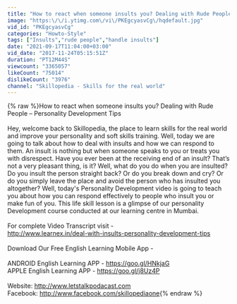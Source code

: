 ```yaml
---
title: "How to react when someone insults you? Dealing with Rude People – Personality Development Tips"
image: "https:\/\/i.ytimg.com\/vi\/PKEgcyasvCg\/hqdefault.jpg"
vid_id: "PKEgcyasvCg"
categories: "Howto-Style"
tags: ["Insults","rude people","handle insults"]
date: "2021-09-17T11:04:00+03:00"
vid_date: "2017-11-24T05:15:51Z"
duration: "PT12M44S"
viewcount: "3365057"
likeCount: "75014"
dislikeCount: "3976"
channel: "Skillopedia - Skills for the real world"
---
```

{% raw %}How to react when someone insults you? Dealing with Rude People – Personality Development Tips<br /><br />Hey,  welcome back to Skillopedia, the place to learn skills for the real world and improve your personality and soft skills training. Well, today we are going to talk about how to deal with insults and how we can respond to them. An insult is nothing but when someone speaks to you or treats you with disrespect. Have you ever been at the receiving end of an insult? That’s not a very pleasant thing, is it? Well, what do you do when you are insulted? Do you insult the person straight back? Or do you break down and cry? Or do you simply leave the place and avoid the person who has insulted you altogether? Well, today's Personality Development video is going to teach you about how you can respond effectively to people who insult you or make fun of you.  This life skill lesson is a glimpse of our personality Development course conducted at our learning centre in Mumbai.<br /><br />For complete Video Transcript visit - <br /><a rel="nofollow" target="blank" href="http://www.learnex.in/deal-with-insults-personality-development-tips">http://www.learnex.in/deal-with-insults-personality-development-tips</a><br /><br />Download Our Free English Learning Mobile App -<br /><br />ANDROID English Learning APP - <a rel="nofollow" target="blank" href="https://goo.gl/HNkjaG">https://goo.gl/HNkjaG</a><br />APPLE English Learning APP - <a rel="nofollow" target="blank" href="https://goo.gl/j8Uz4P">https://goo.gl/j8Uz4P</a><br /><br />Website: <a rel="nofollow" target="blank" href="http://www.letstalkpodacast.com">http://www.letstalkpodacast.com</a><br />Facebook: <a rel="nofollow" target="blank" href="http://www.facebook.com/skillopediaone">http://www.facebook.com/skillopediaone</a>{% endraw %}
